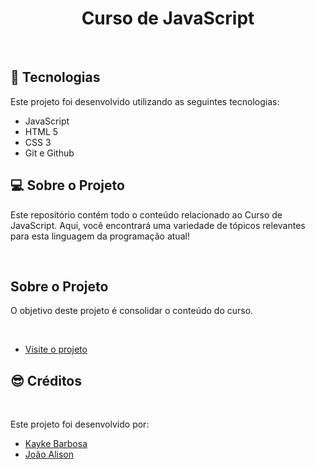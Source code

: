 <h1 align="center">Curso de JavaScript</h1>

<br>

## 🚀 Tecnologias

Este projeto foi desenvolvido utilizando as seguintes tecnologias:

- JavaScript
- HTML 5
- CSS 3
- Git e Github

## 💻 Sobre o Projeto

Este repositório contém todo o conteúdo relacionado ao Curso de JavaScript. Aqui, você encontrará uma variedade de tópicos relevantes para esta linguagem da programação atual!

<br>

## Sobre o Projeto

O objetivo deste projeto é consolidar o conteúdo do curso.

<br>

- [Visite o projeto](https://js-curso-projeto.vercel.app/)

## 😎 Créditos
<br>

Este projeto foi desenvolvido por:

- [Kayke Barbosa](https://kaykedev.vercel.app/)
- [João Alison](https://joaoalison-web.vercel.app/)
